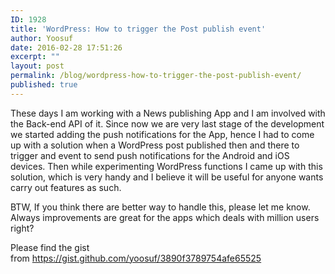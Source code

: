```yaml
---
ID: 1928
title: 'WordPress: How to trigger the Post publish event'
author: Yoosuf
date: 2016-02-28 17:51:26
excerpt: ""
layout: post
permalink: /blog/wordpress-how-to-trigger-the-post-publish-event/
published: true
---
```

These days I am working with a News publishing App and I am involved with the Back-end API of it. Since now we are very last stage of the development we started adding the push notifications for the App, hence I had to come up with a solution when a WordPress post published then and there to trigger and event to send push notifications for the Android and iOS devices. Then while experimenting WordPress functions I came up with this solution, which is very handy and I believe it will be useful for anyone wants carry out features as such.

BTW, If you think there are better way to handle this, please let me know. Always improvements are great for the apps which deals with million users right?

<script src="https://gist.github.com/yoosuf/3890f3789754afe65525.js"></script>
Please find the gist from <a href="https://gist.github.com/yoosuf/3890f3789754afe65525">https://gist.github.com/yoosuf/3890f3789754afe65525</a>

&nbsp;
